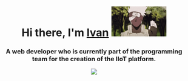 
<h1 align="center">Hi there, I'm <a href="https://t.me/DazaiVan" target="_blank">Ivan</a> 
<img src="https://github.com/DazaiOsamu2111/DazaiOsamu2111/blob/main/aniyuki-hello-15.gif" height="80"/></h1>

<h3 align="center">A web developer who is currently part of the programming team for the creation of the IIoT platform.</h3>
<div id="2111" style="
color:red;
    text-align: center;
"><img  src="https://github.com/DazaiOsamu2111/DazaiOsamu2111/blob/main/icegif-744.gif"/></div>
<!--
**DazaiOsamu2111/DazaiOsamu2111** is a ✨ _special_ ✨ repository because its `README.md` (this file) appears on your GitHub profile.
https://github.com/DazaiOsamu2111/DazaiOsamu2111/blob/main/godzho-gifka-1.gif
Here are some ideas to get you started:

- 🔭 I’m currently working on ...
- 🌱 I’m currently learning ...
- 👯 I’m looking to collaborate on ...
- 🤔 I’m looking for help with ...
- 💬 Ask me about ...
- 📫 How to reach me: ...
- 😄 Pronouns: ...
- ⚡ Fun fact: ...
-->
